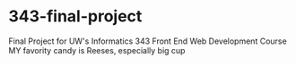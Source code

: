 # 343-final-project
Final Project for UW's Informatics 343 Front End Web Development Course
 MY favority candy is Reeses, especially big cup
